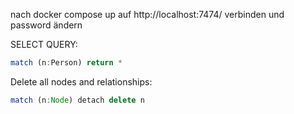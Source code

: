 nach docker compose up auf 
http://localhost:7474/
verbinden und password ändern

SELECT QUERY: 
```js
match (n:Person) return *
```



Delete all nodes and relationships: 
```js
match (n:Node) detach delete n
```